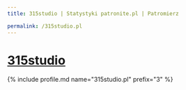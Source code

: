 ```yaml
---
title: 315studio | Statystyki patronite.pl | Patromierz

permalink: /315studio.pl
---
```


# [315studio](https://patronite.pl/315studio.pl)

{% include profile.md name="315studio.pl" prefix="3" %}
